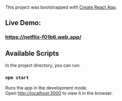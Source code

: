 This project was bootstrapped with [Create React App](https://github.com/facebook/create-react-app).

## Live Demo:
### https://netflix-f01b6.web.app/
## Available Scripts

In the project directory, you can run:

### `npm start`

Runs the app in the development mode.<br />
Open [http://localhost:3000](http://localhost:3000) to view it in the browser.


